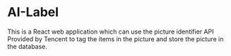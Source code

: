 # AI-Label
This is a React web application which can use the picture identifier API Provided by Tencent 
to tag the items in the picture and store the picture in the database.

